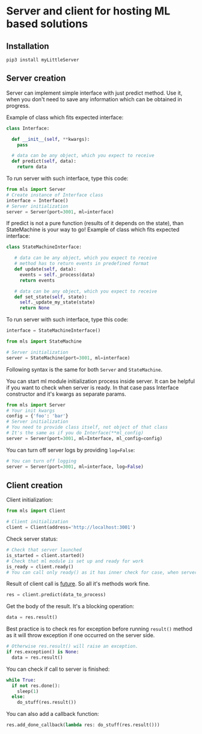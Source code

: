 # Server and client for hosting ML based solutions

## Installation

`pip3 install myLittleServer`

## Server creation

Server can implement simple interface with just predict method. Use it, when you don't need to save any information which can be obtained in progress.

Example of class which fits expected interface:

```python
class Interface:

  def __init__(self, **kwargs):
    pass

  # data can be any object, which you expect to receive
  def predict(self, data):
    return data
```

To run server with such interface, type this code:
```python
from mls import Server
# Create instance of Interface class
interface = Interface()
# Server initialization
server = Server(port=3001, ml=interface)
```

If predict is not a pure function (results of it depends on the state), than StateMachine is your way to go!
Example of class which fits expected interface:

```python
class StateMachineInterface:

   # data can be any object, which you expect to receive
   # method has to return events in predefined format
   def update(self, data):
     events = self._process(data)
     return events

   # data can be any object, which you expect to receive
   def set_state(self, state):
     self._update_my_state(state)
     return None
```

To run server with such interface, type this code:

```python
interface = StateMachineInterface()

from mls import StateMachine

# Server initialization
server = StateMachine(port=3001, ml=interface)
```

Following syntax is the same for both `Server` and `StateMachine`.

You can start ml module initialization process inside server. It can be helpful if you want to check when server is ready. In that case pass Interface constructor and it's kwargs as separate params.

```python
from mls import Server
# Your init kwargs
config = {'foo': 'bar'}
# Server initialization
# You need to provide class itself, not object of that class
# It's the same as if you do Interface(**ml_config)
server = Server(port=3001, ml=Interface, ml_config=config)
```

You can turn off server logs by providing `log=False`:
```python
# You can turn off logging
server = Server(port=3001, ml=interface, log=False)
```

## Client creation

Client initialization:
```python  
from mls import Client

# Client initialization
client = Client(address='http://localhost:3001')
```

Check server status:
```python
# Check that server launched
is_started = client.started()
# Check that ml module is set up and ready for work
is_ready = client.ready()
# You can call only ready() as it has inner check for case, when server hasn't started
```

Result of client call is [future](https://docs.python.org/3/library/concurrent.futures.html). So all it's methods work fine.

```python
res = client.predict(data_to_process)
```

Get the body of the result. It's a blocking operation:

```python
data = res.result()
```

Best practice is to check res for exception before running `result()` method as it will throw exception if one occurred on the server side.

```python
# Otherwise res.result() will raise an exception.
if res.exception() is None:
  data = res.result()
```

You can check if call to server is finished:

```python
while True:
  if not res.done():
    sleep(1)
  else:
    do_stuff(res.result())
```

You can also add a callback function:

```python
res.add_done_callback(lambda res: do_stuff(res.result()))
```
